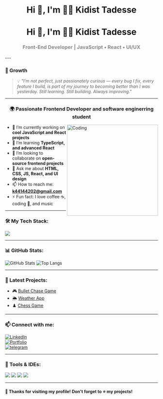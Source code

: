 <h1 align="center">Hi 👋, I'm 👩‍💻 Kidist Tadesse</h1>

<h1 align="center">Hi 👋, I'm 👩‍💻 Kidist Tadesse</h1>





<h3 align="center" style="color: #888;">Front-End Developer | JavaScript • React • UI/UX</h3>
---

### 🚀 Growth 

> 💡 *"I’m not perfect, just passionately curious — every bug I fix, every feature I build, is part of my journey to becoming better than I was yesterday. Still learning. Still building. Always improving."*

---


<h3 align="center">🌍 Passionate Frontend Developer and software enginerring student</h3>

<img align="right" alt="Coding" width="300" src="https://media.giphy.com/media/qgQUggAC3Pfv687qPC/giphy.gif" />

- 🔭 I’m currently working on **cool JavaScript and React projects**
- 🌱 I’m learning **TypeScript, and advanced React**
- 👯 I’m looking to collaborate on **open-source frontend projects**
- 💬 Ask me about **HTML, CSS, JS, React, and UI design**
- 📫 How to reach me: **k44144202@gmail.com**
- ⚡ Fun fact: I love coffee ☕, coding 🎯, and music 

---

### 🛠️ My Tech Stack:
<p>
  <img src="https://skillicons.dev/icons?i=html,css,js,react,git,github,vscode,nodejs" />
</p>

---

### 📊 GitHub Stats:
![GitHub Stats](https://github-readme-stats.vercel.app/api?username=Kidtd12&show_icons=true&theme=radical)
![Top Langs](https://github-readme-stats.vercel.app/api/top-langs/?username=Kidtd12&layout=compact&theme=tokyonight)

---

### 🧠 Latest Projects:
- 🎮 [Bullet Chase Game](https://github.com/Kidtd12/Bullet-Chase)
- 🌦️ [Weather App](https://github.com/Kidtd12/pretty-weather)
- ♟️ [Chess Game](https://github.com/Kidtd12/chess.js)

---

### 📫 Connect with me:
[![LinkedIn](https://img.shields.io/badge/LinkedIn-blue?style=for-the-badge&logo=linkedin)](https://www.linkedin.com/in/kidist-tadesse-889851319/)  
[![Portfolio](https://img.shields.io/badge/Portfolio-Site-ff69b4?style=for-the-badge)]( https://kidtd12.github.io/My-portfolio/)  
[![telegram](https://img.shields.io/badge/telegram-blueviolet?style=for-the-badge)](https://web.telegram.org/k/)

---

### 🧰 Tools & IDEs:
<img src="https://img.shields.io/badge/-VSCode-007ACC?style=flat&logo=visual-studio-code&logoColor=white" />
<img src="https://img.shields.io/badge/-Figma-F24E1E?style=flat&logo=figma&logoColor=white" />
<img src="https://img.shields.io/badge/-Git-F05032?style=flat&logo=git&logoColor=white" />
<img src="https://img.shields.io/badge/-GitHub-181717?style=flat&logo=github&logoColor=white" />

---

#### 🎉 Thanks for visiting my profile! Don't forget to ⭐️ my projects!
